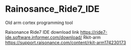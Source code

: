 # Rainosance_Ride7_IDE
Old arm cortex programming tool

Raisonance Ride7 IDE download link
https://ride7-ide.software.informer.com/download/
Rkit-arm
https://support.raisonance.com/content/rkit-arm174230173
